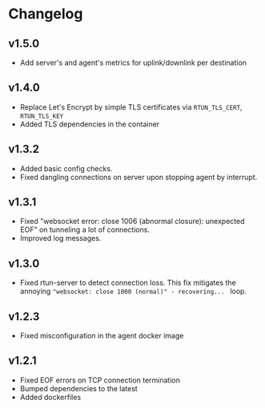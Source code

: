 # Changelog

## v1.5.0

- Add server's and agent's metrics for uplink/downlink per destination

## v1.4.0

- Replace Let's Encrypt by simple TLS certificates via `RTUN_TLS_CERT`, `RTUN_TLS_KEY`
- Added TLS dependencies in the container

## v1.3.2

- Added basic config checks.
- Fixed dangling connections on server upon stopping agent by interrupt.

## v1.3.1

- Fixed "websocket error: close 1006 (abnormal closure): unexpected EOF" on
  tunneling a lot of connections.
- Improved log messages.

## v1.3.0

- Fixed rtun-server to detect connection loss. This fix mitigates the annoying
  `"websocket: close 1000 (normal)" - recovering... ` loop.

## v1.2.3

- Fixed misconfiguration in the agent docker image

## v1.2.1

- Fixed EOF errors on TCP connection termination
- Bumped dependencies to the latest
- Added dockerfiles
